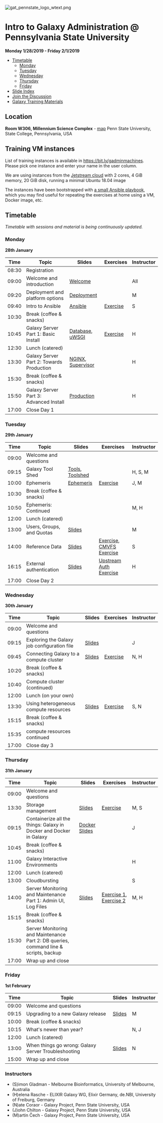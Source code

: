 ![gat_pennstate_logo_wtext.png](docs/shared-images/gat_pennstate_logo_wtext.png)
# Intro to Galaxy Administration @ Pennsylvania State University

**Monday 1/28/2019 - Friday 2/1/2019**

- [Timetable](#timetable)
	- [Monday](#monday)
	- [Tuesday](#tuesday)
	- [Wednesday](#wednesday)
	- [Thursday](#thursday)
	- [Friday](#friday)
- [Slide Index](https://galaxyproject.github.io/dagobah-training/2019-pennstate/)
- [Join the Discussion](https://gitter.im/dagobah-training/Lobby)
- [Galaxy Training Materials](https://training.galaxyproject.org/)

## Location

**Room W306, Millennium Science Complex** - [map](https://goo.gl/maps/1WwT15jfi5y)
Penn State University, State College, Pennsylvania, USA

## Training VM instances

List of training instances is available in https://bit.ly/gadminmachines. Please pick one instance and enter your name in the user column.

We are using instances from the [Jetstream cloud](https://jetstream-cloud.org/) with 2 cores, 4 GiB memory, 20 GiB disk, running a minimal Ubuntu 18.04 image

The instances have been bootstrapped with [a small Ansible playbook](/bootstrap-instances), which you may find useful for repeating the exercises at home using a VM, Docker image, etc.

## Timetable

_Timetable with sessions and material is being continuously updated._

### Monday
**28th January**

| **Time** | **Topic**                                | **Slides**                                             | **Exercises**                | **Instructor** |
| -------- | ---------                                | ---------                                              | -----------                  | -----------    |
| 08:30    | Registration                             |                                                        |                              |                |
| 09:00    | Welcome and introduction                 | [Welcome][welcome-slides]                              |                              | All            |
| 09:20    | Deployment and platform options          | [Deployment][deployment-slides]                        |                              | M              |
| 09:40    | Intro to Ansible                         | [Ansible][ansible-slides]                              | [Exercise][ansible-exercise] | S              |
| 10:30    | Break (coffee & snacks)                  |                                                        |                              |                |
| 10:45    | Galaxy Server Part 1: Basic Install      | [Database][db-slides], [uWSGI][uwsgi-slides]           | [Exercise][ansible-galaxy]   | H              |
| 12:30    | Lunch (catered)                          |                                                        |                              |                |
| 13:30    | Galaxy Server Part 2: Towards Production | [NGINX][nginx-slides], [Supervisor][supervisor-slides] |                              | H              |
| 15:30    | Break (coffee & snacks)                  |                                                        |                              |                |
| 15:50    | Galaxy Server Part 3: Advanced Install   | [Production][production-slides]                        |                              | H              |
| 17:00    | Close Day 1                              |                                                        |                              |                |

[welcome-slides]:      https://galaxyproject.github.io/dagobah-training/2019-pennstate/00-intro/intro.html
[deployment-slides]:   https://galaxyproject.github.io/training-material/topics/admin/tutorials/deployment-platforms-options/slides.html#1
[ansible-slides]:      https://galaxyproject.github.io/training-material/topics/admin/tutorials/ansible/slides.html
[ansible-exercise]:    https://galaxyproject.github.io/training-material/topics/admin/tutorials/ansible/tutorial.html#your-first-playbook-and-first-role
[db-slides]:           https://galaxyproject.github.io/training-material/topics/admin/tutorials/database/slides.html
[ansible-galaxy]:      https://galaxyproject.github.io/training-material/topics/admin/tutorials/ansible-galaxy/tutorial.html
[production-slides]:   https://galaxyproject.github.io/training-material/topics/admin/tutorials/production/slides.html
[nginx-slides]:        https://galaxyproject.github.io/training-material/topics/admin/tutorials/webservers/slides.html
[uwsgi-slides]:        https://galaxyproject.github.io/training-material/topics/admin/tutorials/uwsgi/slides.html
[supervisor-slides]:   https://galaxyproject.github.io/training-material/topics/admin/tutorials/systemd-supervisor/slides.html


### Tuesday
**29th January**

| **Time** | **Topic**                 | **Slides**                                        | **Exercises**                                                     | **Instructor** |
| -------- | ---------                 | ---------                                         | -----------                                                       | -----------    |
| 09:00    | Welcome and questions     |                                                   |                                                                   |                |
| 09:15    | Galaxy Tool Shed          | [Tools][tool-slides], [Toolshed][toolshed-slides] |                                                                   | H, S, M        |
| 10:00    | Ephemeris                 | [Ephemeris][ephemeris-slides]                     | [Exercise][ephemeris-exercise]                                    | J, M           |
| 10:30    | Break (coffee & snacks)   |                                                   |                                                                   |                |
| 10:50    | Ephemeris: Continued      |                                                   |                                                                   | M, H           |
| 12:00    | Lunch (catered)           |                                                   |                                                                   |                |
| 13:00    | Users, Groups, and Quotas | [Slides][users-groups-slides]                     |                                                                   | M              |
| 14:00    | Reference Data            | [Slides][ref-genomes-slides]                      | [Exercise][ref-genome-exercise], [CMVFS Exercise][cvmfs-exercise] | S              |
| 16:15    | External authentication   | [Slides][pam-slides]                              | [Upstream Auth Exercise][upstream-auth-exercise]                  | H              |
| 17:00    | Close Day 2               |                                                   |                                                                   |                |

[tool-slides]:              https://galaxyproject.github.io/training-material/topics/admin/tutorials/tool-install/slides.html
[toolshed-slides]:          https://galaxyproject.github.io/training-material/topics/admin/tutorials/toolshed/slides.html
[ephemeris-slides]:         https://galaxyproject.github.io/training-material/topics/admin/tutorials/tool-management/slides.html
[ephemeris-exercise]:       https://galaxyproject.github.io/training-material/topics/admin/tutorials/tool-management/tutorial.html
[users-groups-slides]:      https://galaxyproject.github.io/training-material/topics/admin/tutorials/users-groups-quotas/slides.html
[ref-genomes-slides]:       https://galaxyproject.github.io/training-material/topics/admin/tutorials/reference-genomes/slides.html
[ref-genome-exercise]:      sessions/05-reference-genomes/ex1-reference-genomes.md
[cvmfs-exercise]:           https://galaxyproject.github.io/training-material/topics/admin/tutorials/cvmfs/tutorial.html
[pam-slides]:               https://galaxyproject.github.io/training-material/topics/admin/tutorials/external-auth/slides.html
[upstream-auth-exercise]:   https://galaxyproject.github.io/training-material/topics/admin/tutorials/upstream-auth/tutorial.html

### Wednesday
**30th January**

| **Time** | **Topic**                                   | **Slides**                | **Exercises**                | **Instructor** |
| -------- | ---------                                   | ---------                | -----------                  | -----------    |
| 09:00    | Welcome and questions                       |                          |                              |                |
| 09:15    | Exploring the Galaxy job configuration file | [Slides][jobconf-slides] |                              | J              |
| 09:45    | Connecting Galaxy to a compute cluster      | [Slides][cluster-slides] | [Exercise][cluster-exercise] | N, H           |
| 10:20    | Break (coffee & snacks)                     |                          |                              |                |
| 10:40    | Compute cluster (continued)                 |                          |                              |                |
| 12:00    | Lunch (on your own)                         |                          |                              |                |
| 13:30    | Using heterogeneous compute resources       | [Slides][hetero-slides]  | [Exercise][hetero-exercise]  | S, N           |
| 15:15    | Break (coffee & snacks)                     |                          |                              |                |
| 15:35    | compute resources continued                 |                          |                              |                |
| 17:00    | Close day 3                                 |                          |                              |                |

[jobconf-slides]:     https://galaxyproject.github.io/training-material/topics/admin/tutorials/job-conf/slides.html
[cluster-slides]:     https://galaxyproject.github.io/training-material/topics/admin/tutorials/connect-to-compute-cluster/slides.html
[cluster-exercise]:   https://galaxyproject.github.io/training-material/topics/admin/tutorials/connect-to-compute-cluster/tutorial.html
[hetero-slides]:      https://galaxyproject.github.io/training-material/topics/admin/tutorials/heterogeneous-compute/slides.html
[hetero-exercise]:    https://galaxyproject.github.io/training-material/topics/admin/tutorials/heterogeneous-compute/tutorial.html

### Thursday
**31th January**

| **Time** | **Topic**                                                                            | **Slides**                     | **Exercises**                                              | **Instructor** |
| -------- | ---------                                                                            | ---------                      | -------------                                              | -----------    |
| 09:00    | Welcome and questions                                                                |                                |                                                            |                |
| 13:30    | Storage management                                                                   | [Slides][storage-slides]       | [Exercise][storage-exercise]                               | M, S           |
| 09:15    | Containerize all the things: Galaxy in Docker and Docker in Galaxy                   | [Docker Slides][docker-slides] |                                                            | J              |
| 10:45    | Break (coffee & snacks)                                                              |                                |                                                            |                |
| 11:00    | Galaxy Interactive Environments                                                      |                                |                                                            | H              |
| 12:00    | Lunch (catered)                                                                      |                                |                                                            |                |
| 13:00    | Cloudbursting                                                                        |                                |                                                            | S              |
| 14:00    | Server Monitoring and Maintenance Part 1: Admin UI, Log Files                        | [Slides][monitoring-slides]    | [Exercise 1][monitoring-ex1], [Exercise 2][monitoring-ex2] | M, H           |
| 15:15    | Break (coffee & snacks)                                                              |                                |                                                            |                |
| 15:30    | Server Monitoring and Maintenance Part 2: DB queries, command line & scripts, backup |                                |                                                            |                |
| 17:00    | Wrap up and close                                                                    |                                |                                                            |                |

[docker-slides]:       https://galaxyproject.github.io/training-material/topics/admin/tutorials/galaxy-docker/slides.html
[monitoring-slides]:   https://galaxyproject.github.io/training-material/topics/admin/tutorials/monitoring-maintenance/slides.html
[monitoring-ex1]:      https://galaxyproject.github.io/training-material/topics/admin/tutorials/monitoring-maintenance/tutorial.html
[monitoring-ex2]:      sessions/22-troubleshooting/ex1-sentry.md
[storage-slides]:     https://galaxyproject.github.io/training-material/topics/admin/tutorials/object-store/slides.html
[storage-exercise]:   https://galaxyproject.github.io/training-material/topics/admin/tutorials/object-store/tutorial.html

### Friday
**1st February**

| **Time** | **Topic**                                           | **Slides**                        | **Instructor** |
| -------- | ---------                                           | ---------                        | -----------    |
| 09:00    | Welcome and questions                               |                                  |                |
| 09:15    | Upgrading to a new Galaxy release                   | [Slides][updating-slides]        | M              |
| 10:00    | Break (coffee & snacks)                             |                                  |                |
| 10:15    | What's newer than year?                             |                                  | N, J           |
| 12:00    | Lunch (catered)                                     |                                  |                |
| 13:00    | When things go wrong: Galaxy Server Troubleshooting | [Slides][troubleshooting-slides] | N              |
| 15:00    | Wrap up and close                                   |                                  |                |

[updating-slides]:        https://galaxyproject.github.io/training-material/topics/admin/tutorials/upgrading/slides.html#1
[troubleshooting-slides]: https://galaxyproject.github.io/training-material/topics/admin/tutorials/troubleshooting/slides.html

### Instructors

* (S)imon Gladman - Melbourne Bioinformatics, University of Melbourne, Australia
* (H)elena Rasche - ELIXIR Galaxy WG, Elixir Germany, de.NBI, University of Freiburg, Germany
* (N)ate Coraor - Galaxy Project, Penn State University, USA
* (J)ohn Chilton - Galaxy Project, Penn State University, USA
* (M)artin Čech - Galaxy Project, Penn State University, USA
